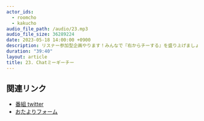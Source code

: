 ```yaml
---
actor_ids:
  - roomcho
  - kakucho
audio_file_path: /audio/23.mp3
audio_file_size: 36289224
date: 2023-05-18 14:00:00 +0900
description: リスナー参加型企画やります！みんなで『右からチーする』を盛り上げましょう！  25回記念企画/いいこと言う格調/映画紹介『湯道』/銭湯での戦闘シーン/フィクションで泣いたことない/『BLUE GIANT』『スラムダンク』の泣きどころ/即立証/クスリ切れてきたな…/Chat GPTが示す格調が高い行動とは？/薄毛自慢
duration: "39:40"
layout: article
title: 23. Chatミーギーチー
---
```


## 関連リンク

- [番組 twitter](https://twitter.com/migikarachi)
- [おたよりフォーム](https://docs.google.com/forms/d/e/1FAIpQLSfCo_pOeUstqHMCWlYCWiUV7CNOls7UOgEKgCIMOYv2IbasfA/viewform)
